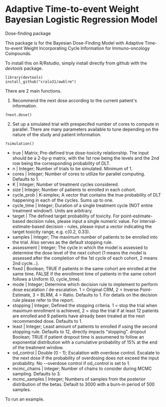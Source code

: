 # Adaptive Time-to-event Weight Bayesian Logistic Regression Model
Dose-finding package

This package is for the Bayesian Dose-Finding Model with Adaptive Time-to-event Weight
Incorporating Cycle Information for Immuno-oncology Compounds. 

To install this on R/Rstudio, simply install directly from github with the _devtools_ package.
```{r}
library(devtools)
install_github("cralo31/awblrm")
```
There are 2 main functions. 

1. Recommend the next dose according to the current patient's information. 
```{r}
?next.dose()
```

2. Set up a simulated trial with prespecifed number of cores to compute in parallel. There are many parameters available to tune depending on the nature of the study and patient information. 
```{r}
?simulation()
```
- true | Matrix; Pre-defined true dose-toxicity relationship. The input should be a 2-by-p matrix, with the 1st row being the levels and the 2nd row being the corresponding probability of DLT.
- n | Integer; Number of trials to be simulated. Minimum of 1.
- cores | Integer; Number of cores to utilize for parallel computing. Defaults to 1.
- K | Integer; Number of treatment cycles considered.
- size | Integer; Number of patients to enrolled in each cohort.
- cycle_prob | K-simplex; A vector that contains the true probability of DLT happening in each of the cycles. Sums up to one.
- cycle_time | Integer; Duration of a single treatment cycle (NOT entire treatment window!). Units are arbitrary.
- target | The defined target probability of toxicity. For point-estimate-based decision rules, please input a single numeric value. For interval-estimate-based decision - rules, please input a vector indicating the target toxicity range, e.g. c(0.2, 0.33).
- samples | Integer; The maximum number of patients to be enrolled into the trial. Also serves as the default stopping rule.
- assessment | Integer; The cycle in which the model is assessed to determine the dose level of the next cohort (1 means the model is assessed after the completion of the 1st cycle of each cohort, 2 means 2nd cycle...).
- fixed | Boolean; TRUE if patients in the same cohort are enrolled at the same time. FALSE if the enrollment time of patients in the same cohort follows a Uniform (0, cycle_time).
- mode | Integer; Determine which decision rule to implement to perform dose escalation / de-escalation. 1 = Original CRM, 2 = Inverse Point-Estimate, 3 = BLRM, 4 = Ratio. Defaults to 1. For details on the decision rule please refer to the report.
- stopping | Integer; Defined the stopping criteria. 1 = stop the trial when maximum enrollment is achieved, 2 = stop the trial if at least 12
patients are enrolled and 9 patients have already been treated at the next recommended dose. Defaults to 1.
- least | Integer; Least amount of patients to enrolled if using the second stopping rule. Defaults to 12, directly impacts "stopping".
dropout Boolean; TRUE if patient dropout time is assumened to follow an exponential distribution with a cumulative probability of 15% at the end of the treatment window.
- od_control | Double (0 - 1); Escalation with overdose control. Escalate to the next dose if the probability of overdosing does not exceed the input probability. No --overdose control if od_control is set to 1.
- mcmc_chains | Integer; Number of chains to consider during MCMC sampling. Defaults to 3.
- mcmc_samples | Integer; Numbers of samples from the posterior distribution of the betas. Default to 3000 with a burn-in period of 500 samples.


To run an example. 
```
